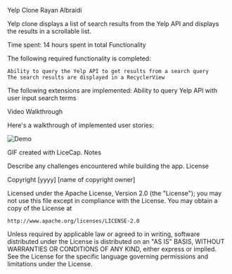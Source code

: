 
Yelp Clone
Rayan Albraidi

Yelp clone displays a list of search results from the Yelp API and displays the results in a scrollable list.

Time spent: 14 hours spent in total
Functionality

The following required functionality is completed:

    Ability to query the Yelp API to get results from a search query
    The search results are displayed in a RecyclerView

The following extensions are implemented:
    Ability to query Yelp API with user input search terms

Video Walkthrough

Here's a walkthrough of implemented user stories:

![Demo](main/myYelpClone.gif)

GIF created with LiceCap.
Notes

Describe any challenges encountered while building the app.
License

Copyright [yyyy] [name of copyright owner]

Licensed under the Apache License, Version 2.0 (the "License");
you may not use this file except in compliance with the License.
You may obtain a copy of the License at

    http://www.apache.org/licenses/LICENSE-2.0

Unless required by applicable law or agreed to in writing, software
distributed under the License is distributed on an "AS IS" BASIS,
WITHOUT WARRANTIES OR CONDITIONS OF ANY KIND, either express or implied.
See the License for the specific language governing permissions and
limitations under the License.
